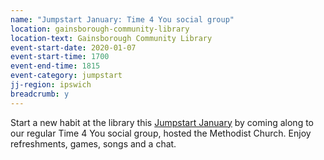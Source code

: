 ```yaml
---
name: "Jumpstart January: Time 4 You social group"
location: gainsborough-community-library
location-text: Gainsborough Community Library
event-start-date: 2020-01-07
event-start-time: 1700
event-end-time: 1815
event-category: jumpstart
jj-region: ipswich
breadcrumb: y
---
```


Start a new habit at the library this [Jumpstart January](/jumpstart-january/) by coming along to our regular Time 4 You social group, hosted the Methodist Church. Enjoy refreshments, games, songs and a chat.
